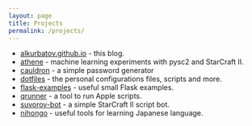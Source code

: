 ```yaml
---
layout: page
title: Projects
permalink: /projects/
---
```

* [alkurbatov.github.io](https://github.com/alkurbatov/alkurbatov.github.io) - this blog.
* [athene](https://github.com/alkurbatov/athene) - machine learning experiments with pysc2 and StarCraft II.
* [cauldron](https://github.com/alkurbatov/cauldron) - a simple password generator
* [dotfiles](https://github.com/alkurbatov/dotfiles) - the personal configurations files, scripts and more.
* [flask-examples](https://github.com/alkurbatov/flask-examples) - useful small Flask examples.
* [qrunner](https://github.com/alkurbatov/qrunner) - a tool to run Apple scripts.
* [suvorov-bot](https://github.com/alkurbatov/suvorov-bot) - a simple StarCraft II script bot.
* [nihongo](https://github.com/alkurbatov/nihongo) - useful tools for learning Japanese language.
